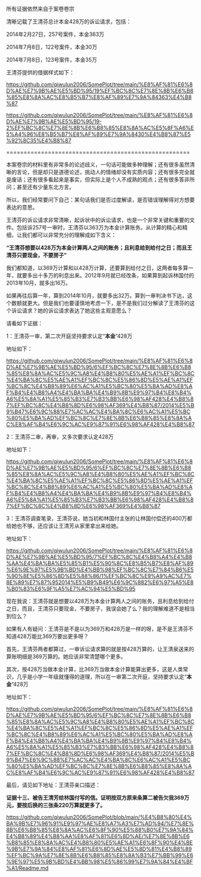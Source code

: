 所有证据依然来自于案卷卷宗

清晰记载了王清芬总计本金428万的诉讼请求，包括：

2014年2月27日，257号案件，本金363万

2014年7月8日，122号案件，本金30万

2014年7月8日，123号案件，本金35万

王清芬提供的借据样式如下：

https://github.com/qiwulun2006/SomePlot/tree/main/%E8%AF%81%E6%8D%AE%E7%9B%AE%E5%BD%95/19%EF%BC%8C%E7%8E%8B%E6%B8%85%E8%8A%AC%E8%B5%B7%E8%AF%89%E7%9A%84363%E4%B8%87

https://github.com/qiwulun2006/SomePlot/tree/main/%E8%AF%81%E6%8D%AE%E7%9B%AE%E5%BD%95/19-2%EF%BC%8C%E7%8E%8B%E6%B8%85%E8%8A%AC%E5%8F%A6%E5%A4%96%E8%B5%B7%E8%AF%89%E7%9A%8430%E4%B8%87%E5%92%8C35%E4%B8%87


=====================================================

本案卷宗的材料里有非常多的论述歧义，一句话可能做多种理解；还有很多虽然清晰的言论，但是却只是道德论述，挑动人的情绪却没有实质内容；还有很多完全就是废话；还有很多看起来是事实，但实际上是个人不成熟的观点；还有很多答非所问；甚至还有少量东北方言。

所以，我们经常要问下自己：某句话我们是否过度解读，是否错误理解得对方想要表达的意思。

王清芬的诉讼请求非常清晰，起诉状中的诉讼请求，也是一个非常关键和重要的文件。包括诉257号一审时，王清芬以363万为本金计算账务。从计算的精心和精细，让我们都可以非常充分的理解成如下含义：

**“王清芬想要以428万为本金计算两人之间的账务；且利息给到给付之日；而且王清芬只要现金，不要房子”**

我们都知道，以369万计算和以428万计算，还要算到给付之日，这两者每多算一年，就要多出十多万的利息出来。2012年9月就已经改条，如果算到起诉林国付的2013年10月，就多出16万。

如果再往后算一年，算到2014年10月，就要多出32万。算到一审判决书下达，这个数额就更大。但是我们也要谨慎地考虑一下，是不是我们过分解读了王清芬的这个诉讼请求？她的诉讼请求表达了她这些主观意愿么？

请看如下证据：

1：王清芬一审，第二次开庭坚持要求认定“**本金**”428万

地址如下：

https://github.com/qiwulun2006/SomePlot/tree/main/%E8%AF%81%E6%8D%AE%E7%9B%AE%E5%BD%95/6%EF%BC%8C%E7%8E%8B%E6%B8%85%E8%8A%AC%E5%9C%A8%E4%B8%80%E5%AE%A1%EF%BC%8C%E4%BA%8C%E5%AE%A1%EF%BC%8C%E5%86%8D%E5%AE%A1%EF%BC%8C%E4%B8%89%E6%AC%A1%E5%BC%80%E5%BA%AD%E8%AF%B4%E4%B8%A4%E4%BA%BA%E4%B9%8B%E9%97%B4%E8%B4%A6%E5%8A%A1%E5%85%B3%E7%B3%BB%E6%98%AF428%E4%B8%87%EF%BC%8C%E4%B8%8D%E6%98%AF369%E4%B8%87/2014%E5%B9%B47%E6%9C%88%E7%AC%AC%E4%BA%8C%E6%AC%A1%E5%BC%80%E5%BA%AD%EF%BC%8C%E7%8E%8B%E6%B8%85%E8%8A%AC%E8%AF%B4%E6%9C%AC%E9%87%91%E6%98%AF428%E4%B8%87

2：王清芬二审，再审，又多次要求认定428万

地址如下：

https://github.com/qiwulun2006/SomePlot/tree/main/%E8%AF%81%E6%8D%AE%E7%9B%AE%E5%BD%95/6%EF%BC%8C%E7%8E%8B%E6%B8%85%E8%8A%AC%E5%9C%A8%E4%B8%80%E5%AE%A1%EF%BC%8C%E4%BA%8C%E5%AE%A1%EF%BC%8C%E5%86%8D%E5%AE%A1%EF%BC%8C%E4%B8%89%E6%AC%A1%E5%BC%80%E5%BA%AD%E8%AF%B4%E4%B8%A4%E4%BA%BA%E4%B9%8B%E9%97%B4%E8%B4%A6%E5%8A%A1%E5%85%B3%E7%B3%BB%E6%98%AF428%E4%B8%87%EF%BC%8C%E4%B8%8D%E6%98%AF369%E4%B8%87

3：王清芬调查笔录，王清芬说，她当初和林国付主张的让林国付偿还的400万都给她也不够，还应该让王清芳从家里拿出来给她。

地址如下：

https://github.com/qiwulun2006/SomePlot/tree/main/%E8%AF%81%E6%8D%AE%E7%9B%AE%E5%BD%95/7%EF%BC%8C%E4%B8%A4%E4%B8%AA%E4%BA%BA%E5%85%B1%E5%90%8C%E8%B5%B7%E8%AF%89%E6%9E%97%E5%9B%BD%E4%BB%98%EF%BC%8C%E7%84%B6%E5%90%8E%E5%86%8D%E5%88%86/1%EF%BC%8C%E9%A9%AC%E7%8E%89%E7%87%952014%E5%B9%B49%E6%9C%882%E6%97%A5%E8%B0%83%E6%9F%A5%E7%AC%94%E5%BD%95

现在我说：王清芬就是想要以428万为本金计算两人之间的账务，且利息给到给付之日，而且，王清芬只要现金，不要房子，我误会她了么？我的理解难道不是相当到位么？

如果有人有疑问：王清芬是不是以为369万和428万是一样的呀，是不是王清芬不知道428万能比369万要出更多呀？

首先，王清芬两者都算过，一审诉讼请求算的就是按428万算的，让王清泉送来的算账明细是369万算的。她应该非常清楚哪个更多。

其次，按428万当做本金计算，比369万当做本金计算能算出更多，这是人类常识，几乎是小学一年级就懂得的道理，所以在一审第二次开庭，坚持要求认定“**本金**”428万

地址如下：

https://github.com/qiwulun2006/SomePlot/tree/main/%E8%AF%81%E6%8D%AE%E7%9B%AE%E5%BD%95/6%EF%BC%8C%E7%8E%8B%E6%B8%85%E8%8A%AC%E5%9C%A8%E4%B8%80%E5%AE%A1%EF%BC%8C%E4%BA%8C%E5%AE%A1%EF%BC%8C%E5%86%8D%E5%AE%A1%EF%BC%8C%E4%B8%89%E6%AC%A1%E5%BC%80%E5%BA%AD%E8%AF%B4%E4%B8%A4%E4%BA%BA%E4%B9%8B%E9%97%B4%E8%B4%A6%E5%8A%A1%E5%85%B3%E7%B3%BB%E6%98%AF428%E4%B8%87%EF%BC%8C%E4%B8%8D%E6%98%AF369%E4%B8%87/2014%E5%B9%B47%E6%9C%88%E7%AC%AC%E4%BA%8C%E6%AC%A1%E5%BC%80%E5%BA%AD%EF%BC%8C%E7%8E%8B%E6%B8%85%E8%8A%AC%E8%AF%B4%E6%9C%AC%E9%87%91%E6%98%AF428%E4%B8%87

最后，请见如下地址：王清芬亲口描述：

**证据十三、被告王清芳给林国付写的信。证明按双方原来条算二被告欠我369万元，要按后换的三张条220万算就更多了。**

https://github.com/qiwulun2006/SomePlot/blob/main/%E4%B8%80%E4%BA%9B%E7%96%91%E9%97%AE%E8%A7%A3%E7%AD%94/%E7%8E%8B%E6%B8%85%E8%8A%AC%E6%8F%90%E5%88%B0%E7%9A%84%E4%B8%89%E4%B8%AA%E8%AF%81%E6%8D%AE/%E7%8E%8B%E6%B8%85%E8%8A%AC%E4%B8%80%E5%AE%A1%E6%8F%90%E4%BE%9B%E7%9A%84%E8%AF%81%E6%8D%AE%E5%8D%81%E4%B8%89%EF%BC%9A%E7%8E%8B%E6%B8%85%E8%8A%B3%E7%BB%99%E6%9E%97%E5%9B%BD%E4%BB%98%E5%86%99%E7%9A%84%E4%BF%A1/Readme.md




